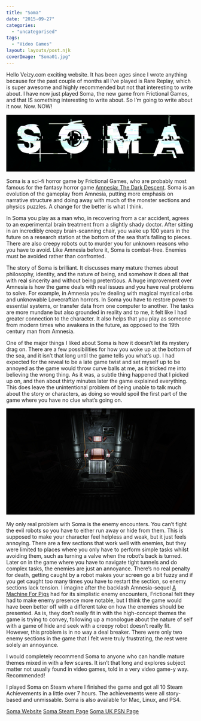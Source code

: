 ```yaml
---
title: "Soma"
date: "2015-09-27"
categories: 
  - "uncategorised"
tags: 
  - "Video Games"
layout: layouts/post.njk
coverImage: "Soma01.jpg"
---
```


Hello Veizy.com exciting website. It has been ages since I wrote anything because for the past couple of months all I’ve played is Rare Replay, which is super awesome and highly recommended but not that interesting to write about. I have now just played Soma, the new game from Frictional Games, and that IS something interesting to write about. So I’m going to write about it now. Now. NOW!

![Soma Title Screen](images/SomaTittle.gif "Soma Title Screen")

Soma is a sci-fi horror game by Frictional Games, who are probably most famous for the fantasy horror game [Amnesia: The Dark Descent](http://store.steampowered.com/app/57300/Amnesia_The_Dark_Descent/). Soma is an evolution of the gameplay from Amnesia, putting more emphasis on narrative structure and doing away with much of the monster sections and physics puzzles. A change for the better is what I think.

In Soma you play as a man who, in recovering from a car accident, agrees to an experimental brain treatment from a slightly shady doctor. After sitting in an incredibly creepy brain-scanning chair, you wake up 100 years in the future on a research station at the bottom of the sea that’s falling to pieces. There are also creepy robots out to murder you for unknown reasons who you have to avoid. Like Amnesia before it, Soma is combat-free. Enemies must be avoided rather than confronted.

The story of Soma is brilliant. It discusses many mature themes about philosophy, identity, and the nature of being, and somehow it does all that with real sincerity and without being pretentious. A huge improvement over Amnesia is how the game deals with real issues and you have real problems to solve. For example, in Amnesia you’re dealing with magical mystical orbs and unknowable Lovecraftian horrors. In Soma you have to restore power to essential systems, or transfer data from one computer to another. The tasks are more mundane but also grounded in reality and to me, it felt like I had greater connection to the character. It also helps that you play as someone from modern times who awakens in the future, as opposed to the 19th century man from Amnesia.

One of the major things I liked about Soma is how it doesn’t let its mystery drag on. There are a few possibilities for how you woke up at the bottom of the sea, and it isn’t that long until the game tells you what’s up. I had expected for the reveal to be a late game twist and set myself up to be annoyed as the game would throw curve balls at me, as it tricked me into believing the wrong thing. As it was, a subtle thing happened that I picked up on, and then about thirty minutes later the game explained everything. This does leave the unintentional problem of being unable to talk much about the story or characters, as doing so would spoil the first part of the game where you have no clue what’s going on.

![A creepy chair from Soma](images/Soma01.jpg "Creepy chairs are a recurring theme in Soma")

My only real problem with Soma is the enemy encounters. You can’t fight the evil robots so you have to either run away or hide from them. This is supposed to make your character feel helpless and weak, but it just feels annoying. There are a few sections that work well with enemies, but they were limited to places where you only have to perform simple tasks whilst avoiding them, such as turning a valve when the robot’s back is turned. Later on in the game where you have to navigate tight tunnels and do complex tasks, the enemies are just an annoyance. There’s no real penalty for death, getting caught by a robot makes your screen go a bit fuzzy and if you get caught too many times you have to restart the section, so enemy sections lack tension. I imagine after the backlash Amnesia-sequel [A Machine For Pigs](http://store.steampowered.com/app/239200/Amnesia_A_Machine_for_Pigs/) had for its simplistic enemy encounters, Frictional felt they had to make enemy presence more notable, but I think the game would have been better off with a different take on how the enemies should be presented. As is, they don’t really fit in with the high-concept themes the game is trying to convey, following up a monologue about the nature of self with a game of hide and seek with a creepy robot doesn’t really fit. However, this problem is in no way a deal breaker. There were only two enemy sections in the game that I felt were truly frustrating, the rest were solely an annoyance.

I would completely recommend Soma to anyone who can handle mature themes mixed in with a few scares. It isn’t that long and explores subject matter not usually found in video games, told in a very video game-y way. Recommended!

I played Soma on Steam where I finished the game and got all 10 Steam Achievements in a little over 7 hours. The achievements were all story-based and unmissable. Soma is also available for Mac, Linux, and PS4.

[Soma Website](http://somagame.com/) [Soma Steam Page](http://store.steampowered.com/app/282140/SOMA/) [Soma UK PSN Page](https://store.playstation.com/en-gb/product/EP1188-CUSA03200_00-HPL3SOMAGAME2015)
